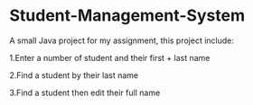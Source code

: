 # Student-Management-System
A small Java project for my assignment, this project include:

1.Enter a number of student and their first + last name

2.Find a student by their last name

3.Find a student then edit their full name
